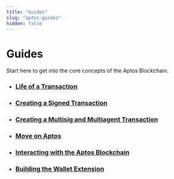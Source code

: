 ```yaml
---
title: "Guides"
slug: "aptos-guides"
hidden: false
---
```


# Guides

Start here to get into the core concepts of the Aptos Blockchain. 

- ### [Life of a Transaction](basics-life-of-txn.md)

- ### [Creating a Signed Transaction](sign-a-transaction.md)

- ### [Creating a Multisig and Multiagent Transaction](multisig-multiagent-transaction)

- ### [Move on Aptos](move-guides/move-on-aptos.md)

- ### [Interacting with the Aptos Blockchain](interacting-with-the-blockchain.md)

- ### [Building the Wallet Extension](building-wallet-extension.md)


